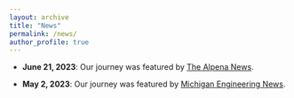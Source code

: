 ```yaml
---
layout: archive
title: "News"
permalink: /news/
author_profile: true
---
```


<!-- bullet points -->
* **June 21, 2023**: Our journey was featured by [The Alpena News](https://www.thealpenanews.com/news/local-news/2023/06/researchers-deploy-autonomous-vessels-in-thunder-bay/).


* **May 2, 2023**: Our journey was featured by [Michigan Engineering News](https://news.engin.umich.edu/2023/05/building-curious-machines/).